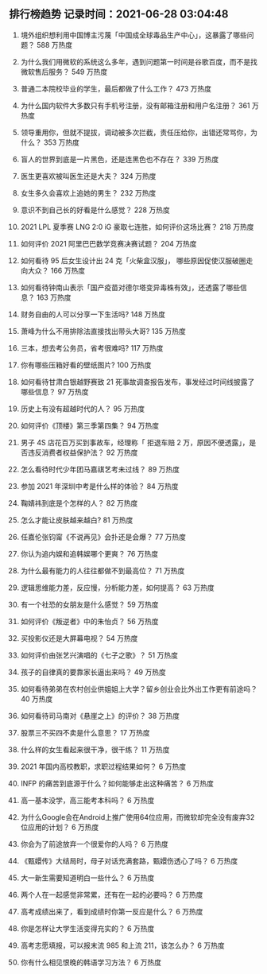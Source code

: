 
## 排行榜趋势 记录时间：2021-06-28 03:04:48
  
  1. 境外组织想利用中国博主污蔑「中国成全球毒品生产中心」，这暴露了哪些问题？ 588 万热度
    
  2. 为什么我们用微软的系统这么多年，遇到问题第一时间是谷歌百度，而不是找微软售后服务？ 549 万热度
    
  3. 普通二本院校毕业的学生，最后都做了什么工作？ 473 万热度
    
  4. 为什么国内软件大多数只有手机号注册，没有邮箱注册和用户名注册？ 361 万热度
    
  5. 领导重用你，但就不提拔，调动被多次拦截，责任压给你，出错还常骂你，为什么？ 353 万热度
    
  6. 盲人的世界到底是一片黑色，还是连黑色也不存在？ 339 万热度
    
  7. 医生更喜欢被叫医生还是大夫？ 324 万热度
    
  8. 女生多久会喜欢上追她的男生？ 232 万热度
    
  9. 意识不到自己长的好看是什么感觉？ 228 万热度
    
  10. 2021 LPL 夏季赛 LNG 2:0 iG 豪取七连胜，如何评价这场比赛？ 218 万热度
    
  11. 如何评价 2021 阿里巴巴数学竞赛决赛试题？ 204 万热度
    
  12. 如何看待 95 后女生设计出 24 克「火柴盒汉服」， 哪些原因促使汉服破圈走向大众？ 166 万热度
    
  13. 如何看待钟南山表示「国产疫苗对德尔塔变异毒株有效」，还透露了哪些信息？ 163 万热度
    
  14. 财务自由的人可以分享一下生活吗? 148 万热度
    
  15. 萧峰为什么不用排除法直接找出带头大哥? 135 万热度
    
  16. 三本，想去考公务员，省考很难吗? 117 万热度
    
  17. 你有哪些压箱好看的壁纸图片? 100 万热度
    
  18. 如何看待甘肃白银越野赛致 21 死事故调查报告发布，事发经过时间线披露了哪些信息？ 97 万热度
    
  19. 历史上有没有超越时代的人？ 95 万热度
    
  20. 如何评价《顶楼》第三季第四集？ 94 万热度
    
  21. 男子 4S 店花百万买到事故车，经理称「 拒退车赔 2 万，原因不便透露」，是否违反消费者权益保护法？ 92 万热度
    
  22. 怎么看待时代少年团马嘉祺艺考未过线？ 89 万热度
    
  23. 参加 2021 年深圳中考是什么样的体验？ 84 万热度
    
  24. 鞠婧祎到底是个怎样的人？ 82 万热度
    
  25. 怎么才能让皮肤越来越白? 81 万热度
    
  26. 任嘉伦张钧甯《不说再见》会扑还是会爆？ 77 万热度
    
  27. 你认为追内娱和追韩娱哪个更爽？ 76 万热度
    
  28. 为什么最有能力的人往往都做不到最高位？ 71 万热度
    
  29. 逻辑思维能力差，反应慢，分析能力差，如何提高？ 63 万热度
    
  30. 有一个社恐的女朋友是什么感觉？ 59 万热度
    
  31. 如何评价《叛逆者》中的朱怡贞？ 56 万热度
    
  32. 买投影仪还是大屏幕电视？ 54 万热度
    
  33. 如何评价由张艺兴演唱的《七子之歌》？ 51 万热度
    
  34. 孩子的自律真的要靠家长逼出来吗？ 49 万热度
    
  35. 如何看待弟弟在农村创业供姐姐上大学？留乡创业会比外出工作更有前途吗？ 40 万热度
    
  36. 如何看待司马南对《悬崖之上》的评价？ 38 万热度
    
  37. 股票三不买四不卖是什么意思？ 17 万热度
    
  38. 什么样的女生看起来很干净，很干练？ 11 万热度
    
  39. 2021 年国内高校教职，求职过程结果如何？ 6 万热度
    
  40. INFP 的痛苦到底源于什么？如何能够走出这种痛苦？ 6 万热度
    
  41. 高一基本没学，高三能考本科吗？ 6 万热度
    
  42. 为什么Google会在Android上推广使用64位应用，而微软却完全没有废弃32位应用的计划？ 6 万热度
    
  43. 你会为了前途放弃一个很爱你的人吗？ 6 万热度
    
  44. 《甄嬛传》大结局时，母子对话充满套路，甄嬛伤透心了吗？ 6 万热度
    
  45. 大一新生需要知道明白一些什么？ 6 万热度
    
  46. 两个人在一起感觉非常累，还有在一起的必要吗？ 6 万热度
    
  47. 高考成绩出来了，看到成绩时你第一反应是什么？ 6 万热度
    
  48. 你是怎样让大学生活变得充实的？ 6 万热度
    
  49. 高考志愿填报，可以报末流 985 和上流 211，该怎么办？ 6 万热度
    
  50. 你有什么相见恨晚的韩语学习方法？ 6 万热度
    